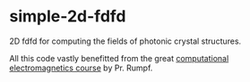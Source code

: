 # simple-2d-fdfd
2D fdfd for computing the fields of photonic crystal structures.

All this code vastly benefitted from the great [computational electromagnetics course](http://www.dropwizard.io/1.0.2/docs/) by Pr. Rumpf.

